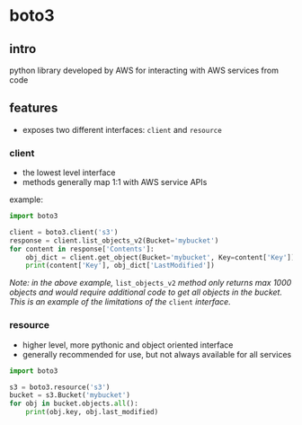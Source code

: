 # boto3

## intro

python library developed by AWS for interacting with AWS services from code

## features

- exposes two different interfaces: `client` and `resource`

### client

- the lowest level interface
- methods generally map 1:1 with AWS service APIs

example:

```python
import boto3

client = boto3.client('s3')
response = client.list_objects_v2(Bucket='mybucket')
for content in response['Contents']:
    obj_dict = client.get_object(Bucket='mybucket', Key=content['Key'])
    print(content['Key'], obj_dict['LastModified'])
```

*Note: in the above example,* `list_objects_v2` *method only returns max 1000 objects and would require additional code to get all objects in the bucket. This is an example of the limitations of the* `client` *interface.*

### resource

- higher level, more pythonic and object oriented interface
- generally recommended for use, but not always available for all services

```python
import boto3

s3 = boto3.resource('s3')
bucket = s3.Bucket('mybucket')
for obj in bucket.objects.all():
    print(obj.key, obj.last_modified)

```
